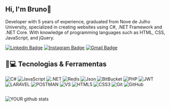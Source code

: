 
## Hi, I'm Bruno👋

Developer with 5 years of experience, graduated from Nove de Julho University, specialized in creating websites using C#, .NET Framework and .NET Core. With knowledge of programming languages such as HTML, CSS, JavaScript, and jQuery.

[![Linkedin Badge](https://img.shields.io/badge/-brunoldias-blue?style=flat-square&logo=Linkedin&logoColor=white&link=https://www.linkedin.com/in/natanael-de-sousa-leite-57980725/)](https://www.linkedin.com/in/bruno-louren%C3%A7o-520992172/)
[![Instagram Badge](https://img.shields.io/badge/-brunoldias-purple?style=flat-square&logo=instagram&logoColor=white&link=https://www.instagram.com/natanael.sousaleite/?hl=pt-br)](https://www.instagram.com/bruno.lourenc0/)
[![Gmail Badge](https://img.shields.io/badge/-brunolourencodias@gmail.com-c14438?style=flat-square&logo=Gmail&logoColor=white&link=mailto:brunolourencodias@gmail.com)](mailto:brunolourencodias@gmail.com)

## 🚀💻 Tecnologias & Ferramentas

![C#](https://img.shields.io/badge/C%23-239120?style=for-the-badge&logo=c-sharp&logoColor=white)
![JavaScript](https://img.shields.io/badge/-JavaScript-black?style=flat-square&logo=javascript)
![.NET](https://img.shields.io/badge/.NET-512BD4?style=for-the-badge&logo=dotnet&logoColor=white)
![Redis](https://img.shields.io/badge/redis-CC0000.svg?&style=for-the-badge&logo=redis&logoColor=white)
![Json](https://img.shields.io/badge/json-5E5C5C?style=for-the-badge&logo=json&logoColor=white)
![BitBucket](https://img.shields.io/badge/-BitBucket-darkblue?style=flat-square&logo=bitbucket)
![PHP](https://img.shields.io/badge/PHP-777BB4?style=for-the-badge&logo=php&logoColor=white)
![JWT](https://img.shields.io/badge/JWT-000000?style=for-the-badge&logo=JSON%20web%20tokens&logoColor=white)
![LARAVEL](https://img.shields.io/badge/Laravel-FF2D20?style=for-the-badge&logo=laravel&logoColor=white)
![POSTMAN](https://img.shields.io/badge/Postman-FF6C37?style=for-the-badge&logo=Postman&logoColor=white)
![VS](https://img.shields.io/badge/Visual_Studio-5C2D91?style=for-the-badge&logo=visual%20studio&logoColor=white)
![HTML5](https://img.shields.io/badge/-HTML5-E34F26?style=flat-square&logo=html5&logoColor=white)
![CSS3](https://img.shields.io/badge/-CSS3-1572B6?style=flat-square&logo=css3)
![Git](https://img.shields.io/badge/-Git-black?style=flat-square&logo=git)
![GitHub](https://img.shields.io/badge/-GitHub-181717?style=flat-square&logo=github)
##
![YOUR github stats](https://github-readme-stats.vercel.app/api?username=brunoldias)
